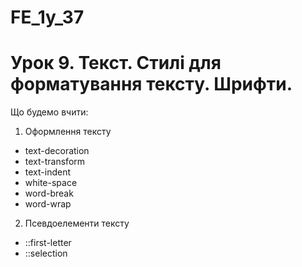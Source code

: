# FE_1y_37

# Урок 9. Текст. Стилі для форматування тексту. Шрифти.

Що будемо вчити:

1. Оформлення тексту

- text-decoration
- text-transform
- text-indent
- white-space
- word-break
- word-wrap

2. Псевдоелементи тексту

- ::first-letter
- ::selection​
